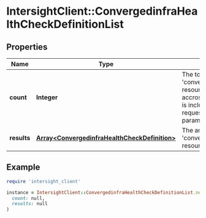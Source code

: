 # IntersightClient::ConvergedinfraHealthCheckDefinitionList

## Properties

| Name | Type | Description | Notes |
| ---- | ---- | ----------- | ----- |
| **count** | **Integer** | The total number of &#39;convergedinfra.HealthCheckDefinition&#39; resources matching the request, accross all pages. The &#39;Count&#39; attribute is included when the HTTP GET request includes the &#39;$inlinecount&#39; parameter. | [optional] |
| **results** | [**Array&lt;ConvergedinfraHealthCheckDefinition&gt;**](ConvergedinfraHealthCheckDefinition.md) | The array of &#39;convergedinfra.HealthCheckDefinition&#39; resources matching the request. | [optional] |

## Example

```ruby
require 'intersight_client'

instance = IntersightClient::ConvergedinfraHealthCheckDefinitionList.new(
  count: null,
  results: null
)
```

